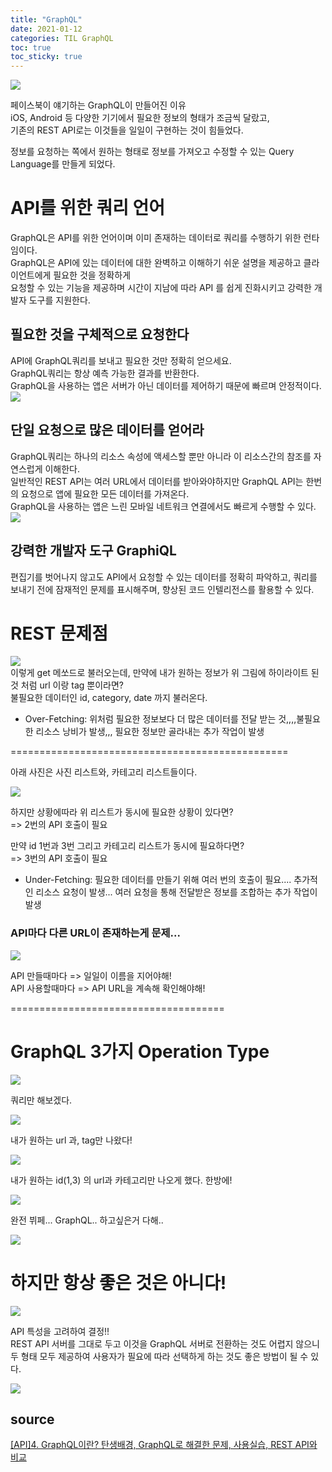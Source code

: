 ```yaml
---
title: "GraphQL"
date: 2021-01-12
categories: TIL GraphQL
toc: true
toc_sticky: true
---
```

  
![](https://images.velog.io/images/noahshin__11/post/282aa979-2bb9-468b-ae70-cf625ae6a071/image.png)  
  
페이스북이 얘기하는 GraphQL이 만들어진 이유  
iOS, Android 등 다양한 기기에서 필요한 정보의 형태가 조금씩 달랐고,  
기존의 REST API로는 이것들을 일일이 구현하는 것이 힘들었다.  
  
정보를 요청하는 쪽에서 원하는 형태로 정보를 가져오고 수정할 수 있는 Query Language를 만들게 되었다.  
  
# API를 위한 쿼리 언어  
GraphQL은 API를 위한 언어이며 이미 존재하는 데이터로 쿼리를 수행하기 위한 런타임이다.  
GraphQL은 API에 있는 데이터에 대한 완벽하고 이해하기 쉬운 설명을 제공하고 클라이언트에게 필요한 것을 정확하게  
 요청할 수 있는 기능을 제공하며 시간이 지남에 따라 API 를 쉽게 진화시키고 강력한 개발자 도구를 지원한다.  
## 필요한 것을 구체적으로 요청한다  
API에 GraphQL쿼리를 보내고 필요한 것만 정확히 얻으세요.  
GraphQL쿼리는 항상 예측 가능한 결과를 반환한다.  
 GraphQL을 사용하는 앱은 서버가 아닌 데이터를 제어하기 때문에 빠르며 안정적이다.  
![](https://images.velog.io/images/noahshin__11/post/ae2ad88b-91fa-445a-9b06-8d6ccb51f85b/image.png)  
  
## 단일 요청으로 많은 데이터를 얻어라  
GraphQL쿼리는 하나의 리소스 속성에 액세스할 뿐만 아니라 이 리소스간의 참조를 자연스럽게 이해한다.  
일반적인 REST API는 여러 URL에서 데이터를 받아와야하지만 GraphQL API는 한번의 요청으로 앱에 필요한 모든 데이터를 가져온다.  
GraphQL을 사용하는 앱은 느린 모바일 네트워크 연결에서도 빠르게 수행할 수 있다.  
![](https://images.velog.io/images/noahshin__11/post/53e48908-a74e-4377-bf6a-7270422c1414/image.png)  
  
## 강력한 개발자 도구 GraphiQL  
편집기를 벗어나지 않고도 API에서 요청할 수 있는 데이터를 정확히 파악하고, 쿼리를 보내기 전에 잠재적인 문제를 표시해주며, 향상된 코드 인텔리전스를 활용할 수 있다.  
  
# REST 문제점  
  
![](https://images.velog.io/images/noahshin__11/post/eee11ce0-696f-455a-b384-bf76ee79ca63/image.png)  
이렇게 get 메쏘드로 불러오는데, 만약에 내가 원하는 정보가 위 그림에 하이라이트 된것 처럼 url 이랑 tag 뿐이라면?  
불필요한 데이터인 id, category, date 까지 불러온다.  
  
- Over-Fetching: 위처럼 필요한 정보보다 더 많은 데이터를 전달 받는 것,,,,불필요한 리소스 낭비가 발생,,, 필요한 정보만 골라내는 추가 작업이 발생  
  
================================================  
  
아래 사진은 사진 리스트와, 카테고리 리스트들이다.  
  
![](https://images.velog.io/images/noahshin__11/post/95276d94-ec4d-4a66-85f6-c774e41dbdbb/image.png)  
  
하지만 상황에따라 위 리스트가 동시에 필요한 상황이 있다면?  
=> 2번의 API 호출이 필요  
  
만약 id 1번과 3번 그리고 카테고리 리스트가 동시에 필요하다면?  
=> 3번의 API 호출이 필요  
  
- Under-Fetching: 필요한 데이터를 만들기 위해 여러 번의 호출이 필요.... 추가적인 리소스 요청이 발생... 여러 요청을 통해 전달받은 정보를 조합하는 추가 작업이 발생  
  
### API마다 다른 URL이 존재하는게 문제...  
![](https://images.velog.io/images/noahshin__11/post/39ff2c68-8b24-401b-8b2f-379697ac416a/image.png)  
  
API 만들때마다 => 일일이 이름을 지어야해!  
API 사용할때마다 => API URL을 계속해 확인해야해!  
  
=====================================  
# GraphQL 3가지 Operation Type  
![](https://images.velog.io/images/noahshin__11/post/a553f666-a7cc-4048-bf04-b71ecc6ed5a3/image.png)  
  
쿼리만 해보겠다.  
  
![](https://images.velog.io/images/noahshin__11/post/30ef6378-5a7f-47f6-ae88-f625d978492d/image.png)  
  
내가 원하는 url 과, tag만 나왔다!  
  
![](https://images.velog.io/images/noahshin__11/post/bb8bb292-11e7-42f9-8bfb-522a7d7684bb/image.png)  
  
내가 원하는 id(1,3) 의  url과 카테고리만 나오게 했다. 한방에!  
  
![](https://images.velog.io/images/noahshin__11/post/edeb9b93-bafd-484b-8d52-eef52b240c3c/image.png)  
  
완전 뷔페... GraphQL.. 하고싶은거 다해..  
  
![](https://images.velog.io/images/noahshin__11/post/aa96aab2-3f83-4de7-97df-7f6ebe169997/image.png)  
  
# 하지만 항상 좋은 것은 아니다!  
![](https://images.velog.io/images/noahshin__11/post/927868fa-dcad-4c11-8726-c5c33481b65e/image.png)  
  
API 특성을 고려하여 결정!!  
REST API 서버를 그대로 두고 이것을 GraphQL 서버로 전환하는 것도 어렵지 않으니 두 형태 모두 제공하여 사용자가 필요에 따라 선택하게 하는 것도 좋은 방법이 될 수 있다.  
  
![](https://images.velog.io/images/noahshin__11/post/f1609a8c-337d-4d46-8cd2-b28a6e275af2/image.png)  
  
## source  
[[API]4. GraphQL이란? 탄생배경, GraphQL로 해결한 문제, 사용실습, REST API와 비교](https://www.youtube.com/watch?v=xiE9-S7s9rs)